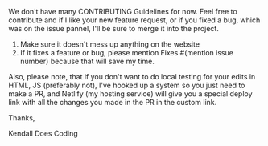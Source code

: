 We don't have many CONTRIBUTING Guidelines for now.
Feel free to contribute and if I like your new feature request, or if you fixed a bug, which was on the issue pannel, I'll be sure to merge it into the project.

1) Make sure it doesn't mess up anything on the website
2) If it fixes a feature or bug, please mention Fixes #(mention issue number) because that will save my time.

Also, please note, that if you don't want to do local testing for your edits in HTML, JS (preferably not), I've hooked up a system so you just need to make a PR, and Netlify (my hosting service) will give you a special deploy link with all the changes you made in the PR in the custom link.

Thanks,

Kendall Does Coding

